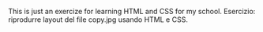 This is just an exercize for learning HTML and CSS for my school. 
Esercizio: riprodurre layout del file copy.jpg usando HTML e CSS.
